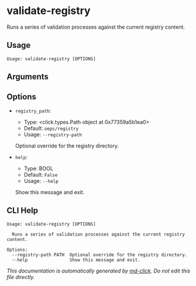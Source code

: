 
# validate-registry

Runs a series of validation processes against the current registry content.

## Usage

```
Usage: validate-registry [OPTIONS]
```

## Arguments


## Options

* `registry_path`:
    * Type: <click.types.Path object at 0x77359a5b1ea0>
    * Default: `oeps/registry`
    * Usage: `--registry-path`

    Optional override for the registry directory.



* `help`:
    * Type: BOOL
    * Default: `False`
    * Usage: `--help`

    Show this message and exit.



## CLI Help

```
Usage: validate-registry [OPTIONS]

  Runs a series of validation processes against the current registry content.

Options:
  --registry-path PATH  Optional override for the registry directory.
  --help                Show this message and exit.
```


_This documentation is automatically generated by [md-click](https://github.com/RiveryIo/md-click). Do not edit this file directly._
